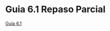 # Guia 6.1 Repaso Parcial

[Guía 6.1](https://docs.google.com/document/d/1aXmAmU5dnu_mweOpSD9bJSy3iTetImOg/preview?tab=t.0)
